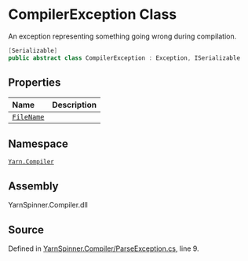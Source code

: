 # CompilerException Class

An exception representing something going wrong during compilation.


```csharp
[Serializable]
public abstract class CompilerException : Exception, ISerializable
```



## Properties
|Name|Description|
|:---|:---|
|[`FileName`](/api/csharp/yarn.compiler/compilerexception.filename.md)||
## Namespace
[`Yarn.Compiler`](/api/csharp/yarn.compiler/README.md)

## Assembly
YarnSpinner.Compiler.dll

## Source
Defined in [YarnSpinner.Compiler/ParseException.cs](https://github.com/YarnSpinnerTool/YarnSpinner//blob/develop/YarnSpinner.Compiler/ParseException.cs#L9), line 9.
